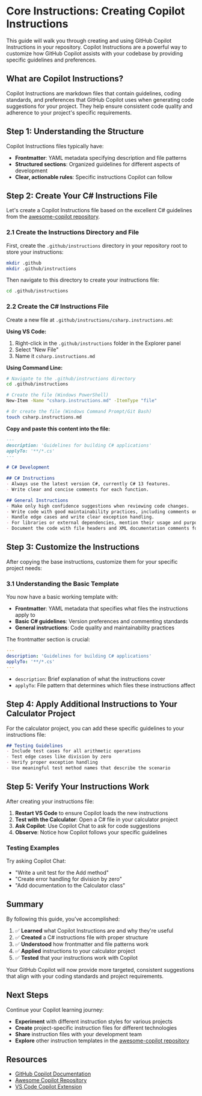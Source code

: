 # Core Instructions: Creating Copilot Instructions

This guide will walk you through creating and using GitHub Copilot Instructions in your repository. Copilot Instructions are a powerful way to customize how GitHub Copilot assists with your codebase by providing specific guidelines and preferences.

## What are Copilot Instructions?

Copilot Instructions are markdown files that contain guidelines, coding standards, and preferences that GitHub Copilot uses when generating code suggestions for your project. They help ensure consistent code quality and adherence to your project's specific requirements.

## Step 1: Understanding the Structure

Copilot Instructions files typically have:
- **Frontmatter**: YAML metadata specifying description and file patterns
- **Structured sections**: Organized guidelines for different aspects of development
- **Clear, actionable rules**: Specific instructions Copilot can follow

## Step 2: Create Your C# Instructions File

Let's create a Copilot Instructions file based on the excellent C# guidelines from the [awesome-copilot repository](https://github.com/github/awesome-copilot/blob/main/instructions/csharp.instructions.md).

### 2.1 Create the Instructions Directory and File

First, create the `.github/instructions` directory in your repository root to store your instructions:

```bash
mkdir .github
mkdir .github/instructions
```

Then navigate to this directory to create your instructions file:

```bash
cd .github/instructions
```

### 2.2 Create the C# Instructions File

Create a new file at `.github/instructions/csharp.instructions.md`:

**Using VS Code:**
1. Right-click in the `.github/instructions` folder in the Explorer panel
2. Select "New File"
3. Name it `csharp.instructions.md`

**Using Command Line:**
```bash
# Navigate to the .github/instructions directory
cd .github/instructions

# Create the file (Windows PowerShell)
New-Item -Name "csharp.instructions.md" -ItemType "file"

# Or create the file (Windows Command Prompt/Git Bash)
touch csharp.instructions.md
```

**Copy and paste this content into the file:**
```markdown
---
description: 'Guidelines for building C# applications'
applyTo: '**/*.cs'
---

# C# Development

## C# Instructions
- Always use the latest version C#, currently C# 13 features.
- Write clear and concise comments for each function.

## General Instructions
- Make only high confidence suggestions when reviewing code changes.
- Write code with good maintainability practices, including comments on why certain design decisions were made.
- Handle edge cases and write clear exception handling.
- For libraries or external dependencies, mention their usage and purpose in comments.
- Document the code with file headers and XML documentation comments for public methods and classes.
```

## Step 3: Customize the Instructions

After copying the base instructions, customize them for your specific project needs:

### 3.1 Understanding the Basic Template

You now have a basic working template with:

- **Frontmatter**: YAML metadata that specifies what files the instructions apply to
- **Basic C# guidelines**: Version preferences and commenting standards  
- **General instructions**: Code quality and maintainability practices

The frontmatter section is crucial:

```yaml
---
description: 'Guidelines for building C# applications'
applyTo: '**/*.cs'
---
```

- `description`: Brief explanation of what the instructions cover
- `applyTo`: File pattern that determines which files these instructions affect

## Step 4: Apply Additional Instructions to Your Calculator Project

For the calculator project, you can add these specific guidelines to your instructions file:

```markdown
## Testing Guidelines
- Include test cases for all arithmetic operations
- Test edge cases like division by zero
- Verify proper exception handling
- Use meaningful test method names that describe the scenario
```

## Step 5: Verify Your Instructions Work

After creating your instructions file:

1. **Restart VS Code** to ensure Copilot loads the new instructions
2. **Test with the Calculator**: Open a C# file in your calculator project
3. **Ask Copilot**: Use Copilot Chat to ask for code suggestions
4. **Observe**: Notice how Copilot follows your specific guidelines

### Testing Examples

Try asking Copilot Chat:
- "Write a unit test for the Add method"
- "Create error handling for division by zero"
- "Add documentation to the Calculator class"

## Summary

By following this guide, you've accomplished:

1. ✅ **Learned** what Copilot Instructions are and why they're useful
2. ✅ **Created** a C# instructions file with proper structure
3. ✅ **Understood** how frontmatter and file patterns work
4. ✅ **Applied** instructions to your calculator project
5. ✅ **Tested** that your instructions work with Copilot

Your GitHub Copilot will now provide more targeted, consistent suggestions that align with your coding standards and project requirements.

## Next Steps

Continue your Copilot learning journey:

- **Experiment** with different instruction styles for various projects
- **Create** project-specific instruction files for different technologies
- **Share** instruction files with your development team
- **Explore** other instruction templates in the [awesome-copilot repository](https://github.com/github/awesome-copilot)

## Resources

- [GitHub Copilot Documentation](https://docs.github.com/en/copilot)
- [Awesome Copilot Repository](https://github.com/github/awesome-copilot)
- [VS Code Copilot Extension](https://marketplace.visualstudio.com/items?itemName=GitHub.copilot)